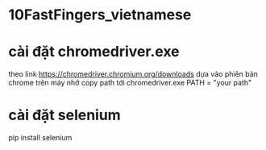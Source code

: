 # 10FastFingers_vietnamese
# cài đặt chromedriver.exe 
theo link https://chromedriver.chromium.org/downloads dựa vào phiên bản chrome trên máy
nhớ copy path tới chromedriver.exe PATH = "your path"
# cài đặt selenium
pip install selenium
